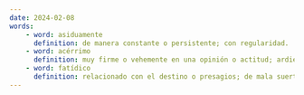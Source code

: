 ```yaml
---
date: 2024-02-08
words:
    - word: asiduamente
      definition: de manera constante o persistente; con regularidad.
    - word: acérrimo
      definition: muy firme o vehemente en una opinión o actitud; ardiente.
    - word: fatídico
      definition: relacionado con el destino o presagios; de mala suerte.
---
```

